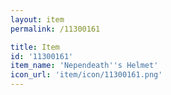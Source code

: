 ```yaml
---
layout: item
permalink: /11300161

title: Item
id: '11300161'
item_name: 'Nependeath''s Helmet'
icon_url: 'item/icon/11300161.png'
---
```

